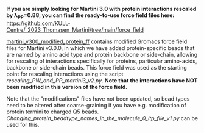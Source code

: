 **If you are simply looking for Martini 3.0 with protein interactions rescaled by λ<sub>PP</sub>=0.88, you can find the ready-to-use force field files here:** https://github.com/KULL-Centre/_2023_Thomasen_Martini/tree/main/force_field

[martini_v300_modified_protein_ff](https://github.com/KULL-Centre/_2023_Thomasen_Martini/tree/main/rescaling_files_and_scripts/martini_v300_modified_protein_ff) contains modified Gromacs force field files for Martini v3.0.0, in which we have added protein-specific beads that are named by amino acid type and protein backbone or side-chain, allowing for rescaling of interactions specifically for proteins, particular amino-acids, backbone or side-chain beads.
This force field was used as the starting point for rescaling interactions using the script _rescaling_PW_and_PP_martini3_v2.py_. **Note that the interactions have NOT been modified in this version of the force field.**

Note that the "modifications" files have not been updated, so bead types need to be altered after coarse-graining if you have e.g. modification of protein termini to charged Q5 beads. _Changing_protein_beadtype_names_in_the_molecule_0_itp_file_v1.py_ can be used for this.
